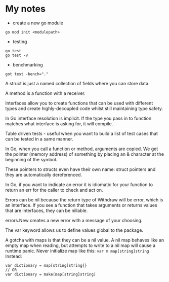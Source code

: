 # My notes

- create a new go module
```
go mod init <modulepath>
```

- testing
```
go test
go test -v
```


- benchmarking
```
got test -bench="."
```

A struct is just a named collection of fields where you can store data. 

A method is a function with a receiver.

Interfaces allow you to create functions that can be used with different types and create highly-decoupled code whilst still maintaining type safety. 

In Go interface resolution is implicit. If the type you pass in to function matches what interface is asking for, it will compile. 

Table driven tests - useful when you want to build a list of test cases that can be tested in a same manner. 

In Go, when you call a function or method, arguments are copied.
We get the pointer (memory address) of something by placing an & character at the beginning of the symbol.

These pointers to structs even have their own name: struct pointers and they are automatically dereferenced.

In Go, if you want to indicate an error it is idiomatic for your function to return an err for the caller to check and act on.

 Errors can be nil because the return type of Withdraw will be error, which is an interface. If you see a function that takes arguments or returns values that are interfaces, they can be nillable.

errors.New creates a new error with a message of your choosing.

The var keyword allows us to define values global to the package.

A gotcha with maps is that they can be a nil value. A nil map behaves like an empty map when reading, but attempts to write to a nil map will cause a runtime panic.
Never initialize map like this:
```var m map[string]string```
Instead:
```
var dictionary = map[string]string{}
// OR
var dictionary = make(map[string]string)
```



